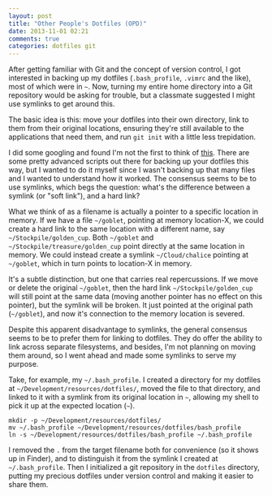 ```yaml
---
layout: post
title: "Other People's Dotfiles (OPD)"
date: 2013-11-01 02:21
comments: true
categories: dotfiles git
---
```

After getting familiar with Git and the concept of version control, I got interested in backing up my dotfiles (`.bash_profile`, `.vimrc` and the like), most of which were in `~`. Now, turning my entire home directory into a Git repository would be asking for trouble, but a classmate suggested I might use symlinks to get around this.

The basic idea is this: move your dotfiles into their own directory, link to them from their original locations, ensuring they're still available to the applications that need them, and run `git init` with a little less trepidation.

I did some googling and found I'm not the first to think of [this](http://dotfiles.github.io). There are some pretty advanced scripts out there for backing up your dotfiles this way, but I wanted to do it myself since I wasn't backing up that many files and I wanted to understand how it worked. The consensus seems to be to use symlinks, which begs the question: what's the difference between a symlink (or "soft link"), and a hard link?

What we think of as a filename is actually a pointer to a specific location in memory. If we have a file `~/goblet`, pointing at memory location-X, we could create a hard link to the same location with a different name, say `~/Stockpile/golden_cup`. Both `~/goblet` and `~/Stockpile/treasure/golden_cup` point directly at the same location in memory. We could instead create a symlink `~/Cloud/chalice` pointing at `~/goblet`, which in turn points to location-X in memory.

It's a subtle distinction, but one that carries real repercussions. If we move or delete the original `~/goblet`, then the hard link `~/Stockpile/golden_cup` will still point at the same data (moving another pointer has no effect on this pointer), but the symlink will be broken. It just pointed at the original path (`~/goblet`), and now it's connection to the memory location is severed.

Despite this apparent disadvantage to symlinks, the general consensus seems to be to prefer them for linking to dotfiles. They do offer the ability to link across separate filesystems, and besides, I'm not planning on moving them around, so I went ahead and made some symlinks to serve my purpose.

Take, for example, my `~/.bash_profile`. I created a directory for my dotfiles at `~/Development/resources/dotfiles/`, moved the file to that directory, and linked to it with a symlink from its original location in `~`, allowing my shell to pick it up at the expected location (`~`).
```
mkdir -p ~/Development/resources/dotfiles/
mv ~/.bash_profile ~/Development/resources/dotfiles/bash_profile
ln -s ~/Development/resources/dotfiles/bash_profile ~/.bash_profile
```
I removed the `.` from the target filename both for convenience (so it shows up in Finder), and to distinguish it from the symlink I created at `~/.bash_profile`. Then I initialized a git repository in the `dotfiles` directory, putting my precious dotfiles under version control and making it easier to share them.
